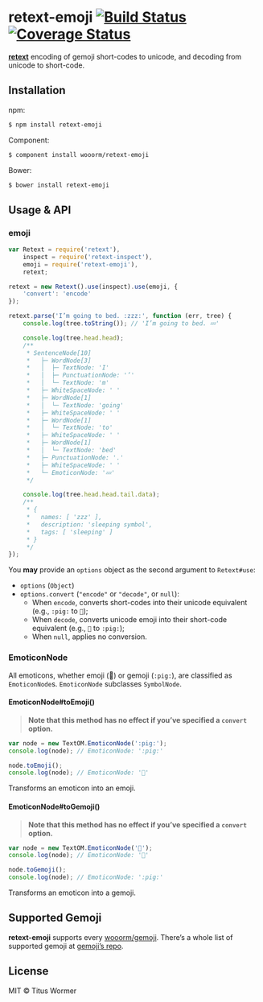 # retext-emoji [![Build Status](https://travis-ci.org/wooorm/retext-emoji.svg?branch=master)](https://travis-ci.org/wooorm/retext-emoji) [![Coverage Status](https://img.shields.io/coveralls/wooorm/retext-emoji.svg)](https://coveralls.io/r/wooorm/retext-emoji?branch=master)

**[retext](https://github.com/wooorm/retext "Retext")** encoding of gemoji short-codes to unicode, and decoding from unicode to short-code.

## Installation

npm:
```sh
$ npm install retext-emoji
```

Component:
```sh
$ component install wooorm/retext-emoji
```

Bower:
```sh
$ bower install retext-emoji
```

## Usage & API

### emoji

```js
var Retext = require('retext'),
    inspect = require('retext-inspect'),
    emoji = require('retext-emoji'),
    retext;

retext = new Retext().use(inspect).use(emoji, {
    'convert': 'encode'
});

retext.parse('I’m going to bed. :zzz:', function (err, tree) {
    console.log(tree.toString()); // 'I’m going to bed. 💤'

    console.log(tree.head.head);
    /**
     * SentenceNode[10]
     *   ├─ WordNode[3]
     *   │  ├─ TextNode: 'I'
     *   │  ├─ PunctuationNode: '’'
     *   │  └─ TextNode: 'm'
     *   ├─ WhiteSpaceNode: ' '
     *   ├─ WordNode[1]
     *   │  └─ TextNode: 'going'
     *   ├─ WhiteSpaceNode: ' '
     *   ├─ WordNode[1]
     *   │  └─ TextNode: 'to'
     *   ├─ WhiteSpaceNode: ' '
     *   ├─ WordNode[1]
     *   │  └─ TextNode: 'bed'
     *   ├─ PunctuationNode: '.'
     *   ├─ WhiteSpaceNode: ' '
     *   └─ EmoticonNode: '💤'
     */

    console.log(tree.head.head.tail.data);
    /**
     * {
     *   names: [ 'zzz' ],
     *   description: 'sleeping symbol',
     *   tags: [ 'sleeping' ]
     * }
     */
});
```

You **may** provide an `options` object as the second argument to `Retext#use`:

- `options` (`Object`)
- `options.convert` (`"encode"` or `"decode"`, or `null`):
  - When `encode`, converts short-codes into their unicode equivalent (e.g., `:pig:` to `🐷`);
  - When `decode`, converts unicode emoji into their short-code equivalent (e.g., `🐷` to `:pig:`);
  - When `null`, applies no conversion.

### EmoticonNode

All emoticons, whether emoji (:pig:) or gemoji (`:pig:`), are classified as `EmoticonNode`s. `EmoticonNode` subclasses `SymbolNode`.

#### EmoticonNode#toEmoji()

> **Note that this method has no effect if you’ve specified a `convert` option.**

```js
var node = new TextOM.EmoticonNode(':pig:');
console.log(node); // EmoticonNode: ':pig:'

node.toEmoji();
console.log(node); // EmoticonNode: '🐷'
```

Transforms an emoticon into an emoji.

#### EmoticonNode#toGemoji()

> **Note that this method has no effect if you’ve specified a `convert` option.**

```js
var node = new TextOM.EmoticonNode('🐷');
console.log(node); // EmoticonNode: '🐷'

node.toGemoji();
console.log(node); // EmoticonNode: ':pig:'
```

Transforms an emoticon into a gemoji.

## Supported Gemoji

**retext-emoji** supports every  [wooorm/gemoji](https://github.com/wooorm/gemoji). There’s a whole list of supported gemoji at [gemoji’s repo](https://github.com/wooorm/gemoji/#supported-gemoji).

## License

MIT © Titus Wormer
